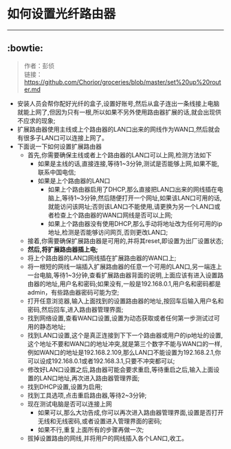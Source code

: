 # 如何设置光纤路由器
---
:bowtie:
---
>作者：彭侦  
>链接：<https://github.com/Chorior/groceries/blob/master/set%20up%20router.md>

* 安装人员会帮你配好光纤的盒子,设置好账号,然后从盒子连出一条线接上电脑就能上网了,但因为只有一根,所以如果不另外使用路由器扩展的话,就会出现供不应求的现象;
* 扩展路由器使用主线或上个路由器的LAN口出来的网线作为WAN口,然后就会有很多子LAN口可以连接上网了。
* 下面说一下如何设置扩展路由器
  * 首先,你需要确保主线或者上个路由器的LAN口可以上网,检测方法如下
    * 如果是主线的话,直接连接,等待1~3分钟,测试是否能够上网,如果不能,联系中国电信;
    * 如果是上个路由器的LAN口
      * 如果上个路由器启用了DHCP,那么直接把LAN口出来的网线插在电脑上,等待1~3分钟,然后随便打开一个网址,如果该LAN口可用的话,就能访问该网址;否则该LAN口不能使用,请更换为另一个LAN口或者检查上个路由器的WAN口网线是否可以上网;
      * 如果上个路由器没有使用DHCP,那么手动将地址改为任何可用的ip地址,检测是否能够访问网页,否则更改LAN口;
  * 接着,你需要确保扩展路由器是可用的,并将其reset,即设置为出厂设置状态;
  * __然后,将扩展路由器插上电;__
  * 将上个路由器的LAN口网线插在扩展路由器的WAN口上;
  * 将一根短的网线一端插入扩展路由器的任意一个可用的LAN口,另一端连上一台电脑,等待1~3分钟,查看扩展路由器背面的说明,上面应该有进入设置路由器的地址,用户名和密码;如果没有,一般是192.168.0.1,用户名和密码都是admin，有些路由器密码可能为空;
  * 打开任意浏览器,输入上面找到的设置路由器的地址,按回车后输入用户名和密码,然后回车,进入路由器管理界面;
  * 找到网络设置,查看WAN口设置,设置为动态获取或者任何第一步测试过可用的静态地址;
  * 找到LAN口设置,这个是真正连接到下下一个路由器或用户的ip地址的设置,这个地址不要和WAN口的地址冲突,就是第三个数字不能与WAN口的一样,例如WAN口的地址是192.168.2.109,那么LAN口不能设置为192.168.2.1,你可以设成192.168.0.1或者192.168.3.1,只要不冲突都可以;
  * 修改好LAN口设置之后,路由器可能会要求重启,等待重启之后,输入上面设置的LAN口地址,再次进入路由器管理界面;
  * 找到DHCP设置,设置为启用;
  * 找到工具选项,点击重启路由器,等待2~3分钟;
  * 现在测试电脑是否可以连接上网
    * 如果可以,那么大功告成,你可以再次进入路由器管理界面,设置是否打开无线和无线密码,或者设置进入管理界面的密码;
    * 如果不行,重复上面所有的步骤再做一次;
  * 拔掉设置路由的网线,并将用户的网线插入各个LAN口,收工。
